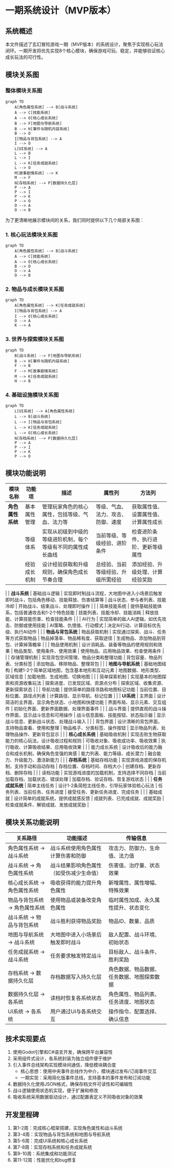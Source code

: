 # 一期系统设计（MVP版本）

## 系统概述
本文件描述了玄幻冒险游戏一期（MVP版本）的系统设计，聚焦于实现核心玩法闭环。一期开发将优先实现8个核心模块，确保游戏可玩、稳定，并能够验证核心成长玩法的可行性。

## 模块关系图
### 整体模块关系图
```mermaid
graph TD
    A[角色属性系统] --> B[战斗系统]
    A --> C[技能系统]
    A --> O[核心成长系统]
    B --> F[地图与导航系统]
    B --> H[事件与随机内容系统]
    B --> O
    I[物品与背包系统] --> A
    I --> O
    L[UI系统] --> A
    L --> B
    L --> I
    L --> K[任务成就系统]
    L --> O
    M[故事剧情系统] --> K
    M --> F
    N[存档系统] --> P[数据持久化层]
    P --> A
    P --> I
    P --> K
    P --> O
    O --> A
    O --> B
```

为了更清晰地展示模块间的关系，我们同时提供以下几个局部关系图：

### 1. 核心玩法模块关系图
```mermaid
graph TD
    A[角色属性系统] --> B[战斗系统]
    A --> C[技能系统]
    A --> O[核心成长系统]
    B --> O
    O --> A
    O --> B
```

### 2. 物品与成长模块关系图
```mermaid
graph TD
    A[角色属性系统] --> K[任务成就系统]
    I[物品与背包系统] --> A
    I --> O[核心成长系统]
    O --> A
    K --> A
```

### 3. 世界与探索模块关系图
```mermaid
graph TD
    B[战斗系统] --> F[地图与导航系统]
    B --> H[事件与随机内容系统]
    F --> B
    F --> M[故事剧情系统]
    M --> K[任务成就系统]
    H --> B
```

### 4. 基础设施模块关系图
```mermaid
graph TD
    L[UI系统] --> A[角色属性系统]
    L --> B[战斗系统]
    L --> I[物品与背包系统]
    L --> K[任务成就系统]
    L --> O[核心成长系统]
    N[存档系统] --> P[数据持久化层]
    P --> A
    P --> I
    P --> K
    P --> O
```

## 模块功能说明

| 模块名称       | 功能项               | 描述                                                                 | 属性列                              | 方法列                              |
|--------------|---------------------|----------------------------------------------------------------------|-----------------------------------|-----------------------------------|
| **角色属性系统** | 基本属性管理         | 管理玩家角色的核心属性，包括等级、气血、法力等                       | 等级、气血、法力、攻击、防御、速度 | 获取属性值、设置属性值、计算属性成长 |
|              | 等级体系             | 实现从初级到中级的等级进阶机制，每个等级有不同的属性成长曲线         | 当前等级、等级经验、进阶条件       | 检查进阶条件、执行进阶、更新等级属性 |
|              | 经验成长机制         | 设计经验获取和升级规则，确保角色成长节奏合理                         | 总经验、当前等级经验、升级所需经验 | 添加经验、升级处理、计算经验奖励     |
|
| **战斗系统**   | 基础战斗逻辑         | 实现即时制战斗流程，大地图中进入小场景后触发即时战斗，包括角色移动、技能释放、伤害结算等 | 战斗状态、参与者列表、技能冷却     | 开始战斗、结束战斗、处理即时操作    |
|              | 简单技能系统         | 提供基础技能体系，包括普通攻击和1-2个特色技能                         | 技能列表、技能冷却、技能消耗       | 释放技能、计算技能伤害、检查技能条件 |
|              | AI行为               | 实现简单的敌人AI逻辑，如优先攻击、防御或使用技能                     | AI策略、仇恨值、行动模式           | 决定AI行动、计算目标优先级、执行AI动作 |
|
| **物品与背包系统** | 物品获取机制         | 实现通过探索、战斗、任务等方式获取物品                               | 物品掉落率、物品稀有度、获取途径   | 生成物品、添加物品到背包、计算掉落概率 |
|              | 物品使用机制         | 设计消耗品、装备等物品的使用规则和效果                               | 物品类型、使用条件、使用效果       | 使用物品、应用物品效果、检查使用条件 |
|              | 存储管理机制         | 实现背包空间管理、物品分类和整理功能                                 | 背包容量、物品列表、分类标签       | 添加物品、移除物品、整理背包        |
|
| **地图与导航系统** | 基础地图结构         | 构建1-2个简单区域地图，包含基本地形和互动元素                         | 地图数据、地形类型、区域信息       | 加载地图、生成地图、切换地图        |
|              | 简单探索机制         | 实现基本的地图探索和资源收集玩法                                     | 探索进度、已发现区域、资源点分布   | 探索区域、收集资源、更新探索状态     |
|              | 导航功能             | 提供简单的路径寻路和地图标记功能                                     | 当前位置、目标位置、路径点列表     | 计算路径、显示导航、标记位置        |
|
| **UI系统**     | 主界面               | 设计简洁的主界面，显示角色状态、小地图和快捷功能                     | 界面布局、显示元素、交互组件       | 初始化界面、更新界面数据、处理界面事件 |
|              | 战斗界面             | 提供直观的战斗操作界面，显示战斗信息和可用操作                       | 战斗信息面板、技能按钮、状态指示器 | 显示战斗信息、更新战斗状态、处理战斗输入 |
|              | 背包界面             | 设计清晰的背包界面，支持物品查看、使用和整理                         | 物品格子、分类标签、操作按钮       | 显示物品列表、处理物品操作、更新背包显示 |
|
| **核心成长系统** | 基础吸收机制         | 实现击败生物获取能力的核心玩法，设计吸收过程和规则                   | 可吸收对象、吸收成功率、吸收效果   | 执行吸收、计算吸收结果、应用吸收效果 |
|              | 能力成长系统         | 设计吸收后的能力融合和成长机制，确保角色变强的爽感                   | 能力列表、能力等级、成长潜力       | 融合能力、升级能力、激活新能力       |
|
| **存档系统**   | 基础存档功能         | 实现游戏进度的保存机制，支持手动和自动存档                           | 存档位置、存档时间、存档大小       | 创建存档、更新存档、删除存档        |
|              | 读档功能             | 实现游戏进度的加载机制，支持选择不同存档                             | 当前加载存档、加载状态、错误处理   | 加载存档、验证存档、恢复游戏状态     |
|
| **任务成就系统** | 简单主线任务         | 设计1-2条简短主线任务，引导玩家体验核心玩法                           | 任务列表、当前任务、任务进度       | 接受任务、更新任务进度、完成任务     |
|              | 基础成就             | 设计简单的成就系统，提供成就感反馈                                   | 成就列表、已完成成就、成就奖励     | 检查成就条件、解锁成就、发放成就奖励 |

## 模块关系功能说明

| 关系路径                           | 功能描述                                                                 | 传输信息                                                                 |
|----------------------------------|----------------------------------------------------------------------|----------------------------------------------------------------------|
| 角色属性系统 -> 战斗系统            | 战斗系统使用角色属性计算伤害和防御                                       | 攻击力、防御力、生命值、法力值                                           |
| 战斗系统 -> 角色属性系统            | 战斗结果影响角色属性（如受伤减少生命值）                                 | 伤害值、治疗量、状态效果                                               |
| 核心成长系统 -> 角色属性系统          | 吸收获得的能力提升角色属性                                               | 新增属性、属性增幅、特殊效果                                           |
| 物品与背包系统 -> 角色属性系统        | 使用物品或装备改变角色属性                                               | 临时属性加成、永久属性提升、状态变化                                   |
| 战斗系统 -> 物品与背包系统            | 战斗胜利获得物品奖励                                                     | 物品ID、数量、品质                                                     |
| 地图与导航系统 -> 战斗系统            | 大地图中进入小场景后触发即时战斗                                           | 敌人配置、战斗环境、初始状态                                           |
| 任务成就系统 -> 战斗系统              | 任务要求触发特定战斗                                                     | 目标敌人、战斗条件、胜利奖励                                           |
| 存档系统 -> 数据持久化层              | 存档数据写入持久化层                                                     | 角色数据、物品数据、任务数据、地图探索数据                               |
| 数据持久化层 -> 各系统                | 读档时恢复各系统状态                                                     | 角色属性、物品列表、任务进度、地图状态                                   |
| UI系统 -> 各系统                      | 用户通过UI与各系统交互                                                   | 操作指令、配置选择、确认信息                                             |

## 技术实现要点
1. 使用Godot引擎和C#语言开发，确保跨平台兼容性
2. 采用组件式设计，各系统封装为独立组件便于维护
3. 引入事件总线架构实现模块间通信，降低模块耦合度
   - 核心思想：使用中央事件总线作为中介，模块通过发布/订阅事件交互
   - 一期实现：采用简化版事件总线，支持基本的事件发布和订阅功能
4. 数据持久化使用JSON格式，确保存档文件可读性和可编辑性
5. 战斗逻辑使用状态机实现，便于扩展和修改
6. 吸收系统采用数据驱动设计，通过配置表定义不同吸收对象的效果

## 开发里程碑
1. 第1-2周：完成核心框架搭建，实现角色属性和战斗系统
2. 第3-4周：实现物品与背包系统和地图与导航系统
3. 第5-6周：完成UI系统和核心成长系统
4. 第7-8周：实现存档系统和任务成就系统
5. 第9-10周：系统集成和功能测试
6. 第11-12周：性能优化和bug修复